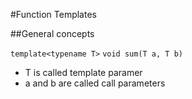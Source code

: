#Function Templates

##General concepts

`template<typename T>`
`void sum(T a, T b)`
- T is called template paramer
- a and b are called call parameters
